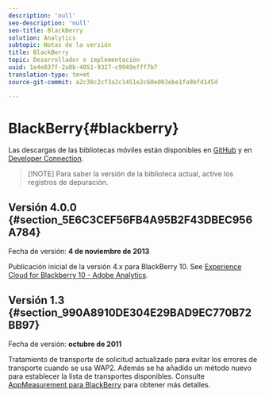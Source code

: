 ```yaml
---
description: 'null'
seo-description: 'null'
seo-title: BlackBerry
solution: Analytics
subtopic: Notas de la versión
title: BlackBerry
topic: Desarrollador e implementación
uuid: 1e4e037f-2a8b-4051-9327-c9949efff7b7
translation-type: tm+mt
source-git-commit: a2c38c2cf3a2c1451e2c60e003ebe1fa9bfd145d

---
```



# BlackBerry{#blackberry}

Las descargas de las bibliotecas móviles están disponibles en [GitHub](https://github.com/Adobe-Marketing-Cloud/mobile-services) y en [Developer Connection](https://marketing.adobe.com/developer/gallery/marketing-cloud-for-blackberry-10-adobe-analytics).

> [!NOTE] Para saber la versión de la biblioteca actual, active los registros de depuración.

## Versión 4.0.0 {#section_5E6C3CEF56FB4A95B2F43DBEC956A784}

Fecha de versión: **4 de noviembre de 2013**

Publicación inicial de la versión 4.x para BlackBerry 10. See [Experience Cloud for Blackberry 10 - Adobe Analytics](https://marketing.adobe.com/developer/gallery/marketing-cloud-for-blackberry-10-adobe-analytics).

## Versión 1.3 {#section_990A8910DE304E29BAD9EC770B72BB97}

Fecha de versión: **octubre de 2011**

Tratamiento de transporte de solicitud actualizado para evitar los errores de transporte cuando se usa WAP2. Además se ha añadido un método nuevo para establecer la lista de transportes disponibles. Consulte [AppMeasurement para BlackBerry](https://marketing.adobe.com/resources/help/en_US/sc/appmeasurement/blackberry/oms_sc_appmeasure_blackberry.pdf) para obtener más detalles.
